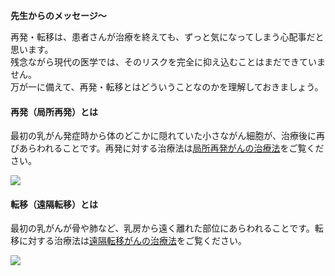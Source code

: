 **先生からのメッセージ～**

再発・転移は、患者さんが治療を終えても、ずっと気になってしまう心配事だと思います。  
残念ながら現代の医学では、そのリスクを完全に抑え込むことはまだできていません。  
万が一に備えて、再発・転移とはどういうことなのかを理解しておきましょう。

#### 再発（局所再発）とは

最初の乳がん発症時から体のどこかに隠れていた小さながん細胞が、治療後に再びあらわれることです。再発に対する治療法は[局所再発がんの治療法](https://oshiete-gan.jp/breast/recurrence/treatment/local.html)をご覧ください。

![](https://oshiete-gan.jp/breast/common/images/treatment/recurrence/img_recurrence-basics01.jpg)

#### 転移（遠隔転移）とは

最初の乳がんが骨や肺など、乳房から遠く離れた部位にあらわれることです。転移に対する治療法は[遠隔転移がんの治療法](https://oshiete-gan.jp/breast/recurrence/treatment/metastasis.html)をご覧ください。

![](https://oshiete-gan.jp/breast/common/images/treatment/recurrence/img_recurrence-basics02.jpg)